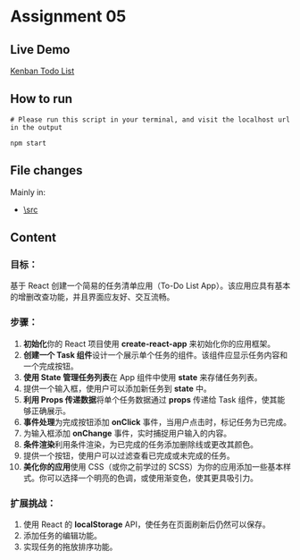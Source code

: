 # Assignment 05

## Live Demo
[Kenban Todo List](https://vercel.com/ken-leungs-projects/kenban-todo-lists)

## How to run
```shell
# Please run this script in your terminal, and visit the localhost url in the output

npm start
```

## File changes
Mainly in:  
* [\src](https://github.com/ken-gy-leung/jra-full-stack/tree/asgn-05/assignments/asgn-05-react-todo-list-app/src) 

## Content
### 目标：   
基于 React 创建一个简易的任务清单应用（To-Do List App）。该应用应具有基本的增删改查功能，并且界面应友好、交互流畅。

### 步骤：  
1. **初始化**你的 React 项目使用 **create-react-app** 来初始化你的应用框架。
2. **创建一个 Task 组件**设计一个展示单个任务的组件。该组件应显示任务内容和一个完成按钮。
3. **使用 State 管理任务列表**在 App 组件中使用 **state** 来存储任务列表。
4. 提供一个输入框，使用户可以添加新任务到 **state** 中。
5. **利用 Props 传递数据**将单个任务数据通过 **props** 传递给 Task 组件，使其能够正确展示。
6. **事件处理**为完成按钮添加 **onClick** 事件，当用户点击时，标记任务为已完成。
7. 为输入框添加 **onChange** 事件，实时捕捉用户输入的内容。
8. **条件渲染**利用条件渲染，为已完成的任务添加删除线或更改其颜色。
9. 提供一个按钮，使用户可以过滤查看已完成或未完成的任务。
10. **美化你的应用**使用 CSS（或你之前学过的 SCSS）为你的应用添加一些基本样式。你可以选择一个明亮的色调，或使用渐变色，使其更具吸引力。

### 扩展挑战：  
1. 使用 React 的 **localStorage** API，使任务在页面刷新后仍然可以保存。
2. 添加任务的编辑功能。
3. 实现任务的拖放排序功能。